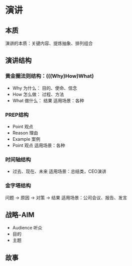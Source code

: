 # 演讲

## 本质
演讲的本质：关键内容、提炼抽象、排列组合

## 演讲结构
### 黄金圈法则结构：(((Why)How)What)
- Why 为什么： 目的、使命、信念
- How 怎么做： 过程、方法
- What 做什么： 结果
适用场景：各种

### PREP结构
- Point 观点
- Reason 理由
- Example 案例
- Point 观点
适用场景：各种


### 时间轴结构
- 过去、现在、未来
适用场景：总结类，CEO演讲

### 金字塔结构
问题 ->  原因 -> 对策 -> 结果
适用场景：公司会议、报告、发言


## 战略-AIM
- Audience 听众
- 目的
- 主题

## 故事